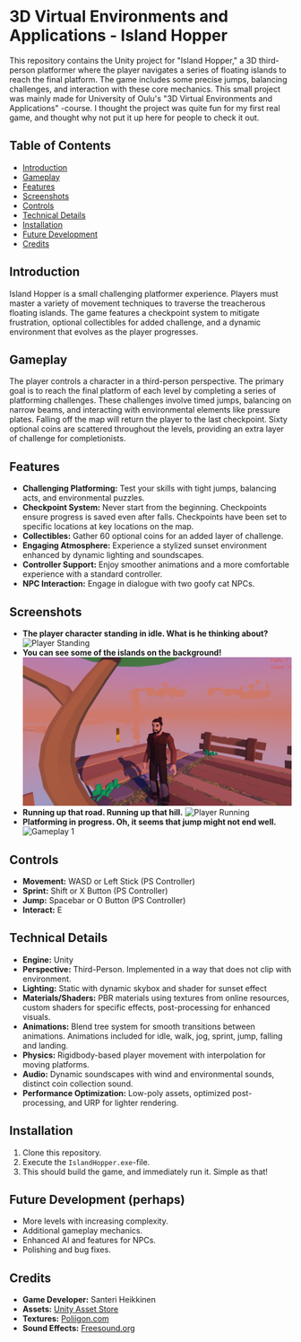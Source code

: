 # 3D Virtual Environments and Applications - Island Hopper

This repository contains the Unity project for "Island Hopper," a 3D third-person platformer where the player navigates a series of floating islands to reach the final platform.  The game includes some precise jumps, balancing challenges, and interaction with these core mechanics. This small project was mainly made for University of Oulu's "3D Virtual Environments and Applications" -course. I thought the project was quite fun for my first real game, and thought why not put it up here for people to check it out. 

## Table of Contents

* [Introduction](#introduction)
* [Gameplay](#gameplay)
* [Features](#features)
* [Screenshots](#screenshots)
* [Controls](#controls)
* [Technical Details](#technical-details)
* [Installation](#installation)
* [Future Development](#future-development-perhaps)
* [Credits](#credits)

## Introduction

Island Hopper is a small challenging platformer experience. Players must master a variety of movement techniques to traverse the treacherous floating islands. The game features a checkpoint system to mitigate frustration, optional collectibles for added challenge, and a dynamic environment that evolves as the player progresses.

## Gameplay

The player controls a character in a third-person perspective. The primary goal is to reach the final platform of each level by completing a series of platforming challenges. These challenges involve timed jumps, balancing on narrow beams, and interacting with environmental elements like pressure plates. Falling off the map will return the player to the last checkpoint. Sixty optional coins are scattered throughout the levels, providing an extra layer of challenge for completionists.

## Features

* **Challenging Platforming:**  Test your skills with tight jumps, balancing acts, and environmental puzzles.
* **Checkpoint System:**  Never start from the beginning. Checkpoints ensure progress is saved even after falls. Checkpoints have been set to specific locations at key locations on the map.
* **Collectibles:** Gather 60 optional coins for an added layer of challenge.
* **Engaging Atmosphere:**  Experience a stylized sunset environment enhanced by dynamic lighting and soundscapes.
* **Controller Support:** Enjoy smoother animations and a more comfortable experience with a standard controller.
* **NPC Interaction:** Engage in dialogue with two goofy cat NPCs.

## Screenshots

* **The player character standing in idle. What is he thinking about?**  ![Player Standing](img/stnd1.png)
* **You can see some of the islands on the background!**![And another one](img/stnd2.png)
* **Running up that road. Running up that hill.** ![Player Running](img/rn1.png)
* **Platforming in progress. Oh, it seems that jump might not end well.** ![Gameplay 1](img/jmp1.png)


## Controls

* **Movement:** WASD or Left Stick (PS Controller)
* **Sprint:** Shift or X Button (PS Controller)
* **Jump:** Spacebar or O Button (PS Controller)
* **Interact:** E

## Technical Details

* **Engine:** Unity
* **Perspective:** Third-Person. Implemented in a way that does not clip with environment.
* **Lighting:** Static with dynamic skybox and shader for sunset effect
* **Materials/Shaders:** PBR materials using textures from online resources, custom shaders for specific effects, post-processing for enhanced visuals.
* **Animations:** Blend tree system for smooth transitions between animations. Animations included for idle, walk, jog, sprint, jump, falling and landing.
* **Physics:** Rigidbody-based player movement with interpolation for moving platforms.
* **Audio:** Dynamic soundscapes with wind and environmental sounds, distinct coin collection sound.
* **Performance Optimization:** Low-poly assets, optimized post-processing, and URP for lighter rendering.


## Installation

1. Clone this repository.
2. Execute the `IslandHopper.exe`-file.
3. This should build the game, and immediately run it. Simple as that!

## Future Development (perhaps)

* More levels with increasing complexity.
* Additional gameplay mechanics.
* Enhanced AI and features for NPCs.
* Polishing and bug fixes.

## Credits

* **Game Developer:** Santeri Heikkinen
* **Assets:**  [Unity Asset Store](https://assetstore.unity.com/)
* **Textures:** [Poliigon.com](https://www.poliigon.com/textures/free)
* **Sound Effects:** [Freesound.org](https://freesound.org/)